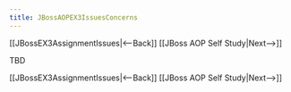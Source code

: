```yaml
---
title: JBossAOPEX3IssuesConcerns
---
```

[[JBossEX3AssignmentIssues|<--Back]] [[JBoss AOP Self Study|Next-->]]

TBD

[[JBossEX3AssignmentIssues|<--Back]] [[JBoss AOP Self Study|Next-->]]